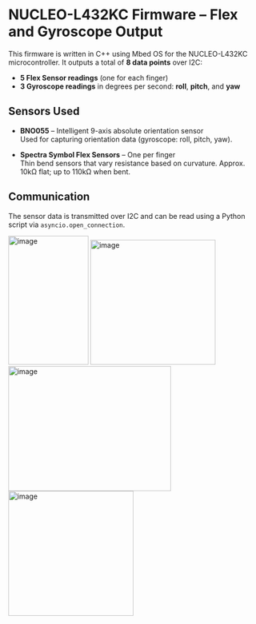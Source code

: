 # NUCLEO-L432KC Firmware – Flex and Gyroscope Output

This firmware is written in C++ using Mbed OS for the NUCLEO-L432KC microcontroller. It outputs a total of **8 data points** over I2C:

- **5 Flex Sensor readings** (one for each finger)  
- **3 Gyroscope readings** in degrees per second: **roll**, **pitch**, and **yaw**

## Sensors Used

- **BNO055** – Intelligent 9-axis absolute orientation sensor  
  Used for capturing orientation data (gyroscope: roll, pitch, yaw).

- **Spectra Symbol Flex Sensors** – One per finger  
  Thin bend sensors that vary resistance based on curvature. Approx. 10kΩ flat; up to 110kΩ when bent.

## Communication

The sensor data is transmitted over I2C and can be read using a Python script via `asyncio.open_connection`.

<img width="160" height="258" alt="image" src="https://github.com/user-attachments/assets/3b244160-9f7c-40ed-8136-1fb56596861f" />
<img width="250" height="250" alt="image" src="https://github.com/user-attachments/assets/0689eabf-8bba-4c67-98a1-dd9b39634cd5" />

<img width="325" height="250" alt="image" src="https://github.com/user-attachments/assets/590d12fe-3d05-4eb0-8075-ac86a7095ed5" />
<img width="250" height="250" alt="image" src="https://github.com/user-attachments/assets/f02972db-56c1-4695-ab95-a5db161ddffb" />
